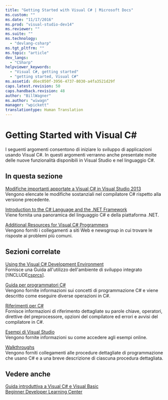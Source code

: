 ```yaml
---
title: "Getting Started with Visual C# | Microsoft Docs"
ms.custom: ""
ms.date: "11/17/2016"
ms.prod: "visual-studio-dev14"
ms.reviewer: ""
ms.suite: ""
ms.technology: 
  - "devlang-csharp"
ms.tgt_pltfrm: ""
ms.topic: "article"
dev_langs: 
  - "CSharp"
helpviewer_keywords: 
  - "Visual C#, getting started"
  - "getting started, Visual C#"
ms.assetid: d6ec050f-3956-4737-8030-a4fa3521d29f
caps.latest.revision: 50
caps.handback.revision: 48
author: "BillWagner"
ms.author: "wiwagn"
manager: "wpickett"
translationtype: Human Translation
---
```

# Getting Started with Visual C#
I seguenti argomenti consentono di iniziare lo sviluppo di applicazioni usando Visual C\#.  In questi argomenti verranno anche presentate molte delle nuove funzionalità disponibili in Visual Studio e nel linguaggio C\#.  
  
## In questa sezione  
 [Modifiche importanti apportate a Visual C\# in Visual Studio 2013](../../csharp/getting-started/breaking-changes-in-visual-studio-2013.md)  
 Vengono elencate le modifiche sostanziali nel compilatore C\# rispetto alla versione precedente.  
  
 [Introduction to the C\# Language and the .NET Framework](../../csharp/getting-started/introduction-to-the-csharp-language-and-the-net-framework.md)  
 Viene fornita una panoramica del linguaggio C\# e della piattaforma .NET.  
  
 [Additional Resources for Visual C\# Programmers](../../csharp/getting-started/additional-resources.md)  
 Vengono forniti i collegamenti a siti Web e newsgroup in cui trovare le risposte ai problemi più comuni.  
  
## Sezioni correlate  
 [Using the Visual C\# Development Environment](/visual-studio/csharp-ide/using-the-visual-studio-development-environment-for-csharp)  
 Fornisce una Guida all'utilizzo dell'ambiente di sviluppo integrato [!INCLUDE[csprcs](../../csharp/includes/csprcs_md.md)].  
  
 [Guida per programmatori C\#](../../csharp/programming-guide/index.md)  
 Vengono fornite informazioni sui concetti di programmazione C\# e viene descritto come eseguire diverse operazioni in C\#.  
  
 [Riferimenti per C\#](../../csharp/language-reference/index.md)  
 Fornisce informazioni di riferimento dettagliate su parole chiave, operatori, direttive del preprocessore, opzioni del compilatore ed errori e avvisi del compilatore in C\#.  
  
 [Esempi di Visual Studio](/visual-studio/ide/visual-studio-samples)  
 Vengono fornite informazioni su come accedere agli esempi online.  
  
 [Walkthroughs](../../csharp/walkthroughs.md)  
 Vengono forniti collegamenti alle procedure dettagliate di programmazione che usano C\# e a una breve descrizione di ciascuna procedura dettagliata.  
  
## Vedere anche  
 [Guida introduttiva a Visual C\# e Visual Basic](/visual-studio/ide/getting-started-with-visual-csharp-and-visual-basic)   
 [Beginner Developer Learning Center](http://go.microsoft.com/fwlink/?LinkId=123826)